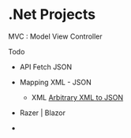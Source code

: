# .Net Projects

MVC : Model View Controller

Todo 

-  API Fetch JSON
-  Mapping XML - JSON
   - XML [Arbitrary XML to JSON](https://www.w3.org/2011/10/integration-workshop/p/XML_JSON_mapping_paper.pdf)
 
-  Razer | Blazor
-  
